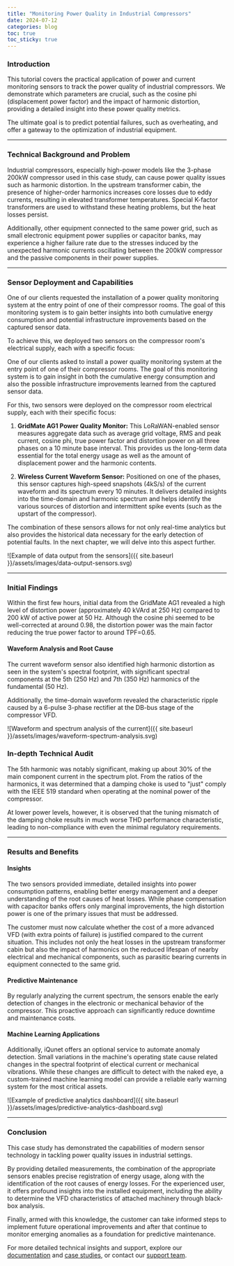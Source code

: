 ```yaml
---
title: "Monitoring Power Quality in Industrial Compressors"
date: 2024-07-12
categories: blog
toc: true
toc_sticky: true
---
```


### Introduction
This tutorial covers the practical application of power and current monitoring
sensors to track the power quality of industrial compressors. We demonstrate
which parameters are crucial, such as the cosine phi (displacement power factor)
and the impact of harmonic distortion, providing a detailed insight into these
power quality metrics.

The ultimate goal is to predict potential failures, such as overheating, and
offer a gateway to the optimization of industrial equipment.

---

### Technical Background and Problem
Industrial compressors, especially high-power models like the 3-phase 200kW
compressor used in this case study, can cause power quality issues such as
harmonic distortion. In the upstream transformer cabin, the presence of
higher-order harmonics increases core losses due to eddy currents, resulting
in elevated transformer temperatures. Special K-factor transformers are used
to withstand these heating problems, but the heat losses persist.

Additionally, other equipment connected to the same power grid, such as small
electronic equipment power supplies or capacitor banks, may experience a higher
failure rate due to the stresses induced by the unexpected harmonic currents
oscillating between the 200kW compressor and the passive components in their
power supplies.

---

### Sensor Deployment and Capabilities
One of our clients requested the installation of a power quality monitoring
system at the entry point of one of their compressor rooms. The goal of this
monitoring system is to gain better insights into both cumulative energy
consumption and potential infrastructure improvements based on the captured
sensor data.

To achieve this, we deployed two sensors on the compressor room's electrical
supply, each with a specific focus:

One of our clients asked to install a power quality monitoring system at the
entry point of one of their compressor rooms. The goal of this monitoring
system is to gain insight in both the cumulative energy consumption and also
the possible infrastructure improvements learned from the captured sensor data.

For this, two sensors were deployed on the compressor room electrical supply,
each with their specific focus:

1. **GridMate AG1 Power Quality Monitor:** This LoRaWAN-enabled sensor measures
aggregate data such as average grid voltage, RMS and peak current, cosine phi,
true power factor and distortion power on all three phases on a 10 minute
base interval. This provides us the long-term data essential for the total
energy usage as well as the amount of displacement power and the harmonic
contents.

2. **Wireless Current Waveform Sensor:** Positioned on one of the phases, this
sensor captures high-speed snapshots (4kS/s) of the current waveform and its
spectrum every 10 minutes. It delivers detailed insights into the time-domain
and harmonic spectrum and helps identify the various sources of distortion and
intermittent spike events (such as the upstart of the compressor).

The combination of these sensors allows for not only real-time analytics but
also provides the historical data necessary for the early detection of potential
faults. In the next chapter, we will delve into this aspect further.

![Example of data output from the sensors]({{ site.baseurl }}/assets/images/data-output-sensors.svg)

---

### Initial Findings
Within the first few hours, initial data from the GridMate AG1 revealed a high
level of distortion power (approximately 40 kVArd at 250 Hz) compared to 200 kW
of active power at 50 Hz. Although the cosine phi seemed to be well-corrected
at around 0.98, the distortion power was the main factor reducing the true power
factor to around TPF=0.65.

#### Waveform Analysis and Root Cause
The current waveform sensor also identified high harmonic distortion as seen in
the system's spectral footprint, with significant spectral components at the 5th
(250 Hz) and 7th (350 Hz) harmonics of the fundamental (50 Hz).

Additionally, the time-domain waveform revealed the characteristic ripple caused
by a 6-pulse 3-phase rectifier at the DB-bus stage of the compressor VFD.

![Waveform and spectrum analysis of the current]({{ site.baseurl }}/assets/images/waveform-spectrum-analysis.svg)

### In-depth Technical Audit
The 5th harmonic was notably significant, making up about 30% of the main
component current in the spectrum plot. From the ratios of the harmonics, it
was determined that a damping choke is used to "just" comply with the IEEE 519
standard when operating at the nominal power of the compressor.

At lower power levels, however, it is observed that the tuning mismatch of the
damping choke results in much worse THD performance characteristic, leading to
non-compliance with even the minimal regulatory requirements.

---

### Results and Benefits

#### Insights
The two sensors provided immediate, detailed insights into power consumption
patterns, enabling better energy management and a deeper understanding of the
root causes of heat losses. While phase compensation with capacitor banks offers
only marginal improvements, the high distortion power is one of the primary
issues that must be addressed.

The customer must now calculate whether the cost of a more advanced VFD (with
extra points of failure) is justified compared to the current situation. This
includes not only the heat losses in the upstream transformer cabin but also
the impact of harmonics on the reduced lifespan of nearby electrical and
mechanical components, such as parasitic bearing currents in equipment connected
to the same grid.

#### Predictive Maintenance
By regularly analyzing the current spectrum, the sensors enable the early
detection of changes in the electronic or mechanical behavior of the compressor.
This proactive approach can significantly reduce downtime and maintenance costs.

#### Machine Learning Applications
Additionally, iQunet offers an optional service to automate anomaly detection.
Small variations in the machine's operating state cause related changes in the
spectral footprint of electical current or mechanical vibrations. While these
changes are difficult to detect with the naked eye, a custom-trained machine
learning model can provide a reliable early warning system for the most
critical assets.

![Example of predictive analytics dashboard]({{ site.baseurl }}/assets/images/predictive-analytics-dashboard.svg)

---

### Conclusion
This case study has demonstrated the capabilities of modern sensor technology
in tackling power quality issues in industrial settings.

By providing detailed measurements, the combination of the appropriate sensors
enables precise registration of energy usage, along with the identification of
the root causes of energy losses. For the experienced user, it offers profound
insights into the installed equipment, including the ability to determine the
VFD characteristics of attached machinery through black-box analysis.

Finally, armed with this knowledge, the customer can take informed steps to
implement future operational improvements and after that continue to monitor
emerging anomalies as a foundation for predictive maintenance.

For more detailed technical insights and support, explore our [documentation](https://iqunet.com/resources/) and [case studies](https://iqunet.com/resources/case-studies/case-study-1-international-airport/), or contact our [support team](https://iqunet.com/contact/).
